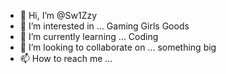 - 👋 Hi, I’m @Sw1Zzy
- 👀 I’m interested in ... Gaming Girls Goods
- 🌱 I’m currently learning ... Coding
- 💞️ I’m looking to collaborate on ... something big
- 📫 How to reach me ...

<!---
Sw1Zzy/Sw1Zzy is a ✨ special ✨ repository because its `README.md` (this file) appears on your GitHub profile.
You can click the Preview link to take a look at your changes.
--->
